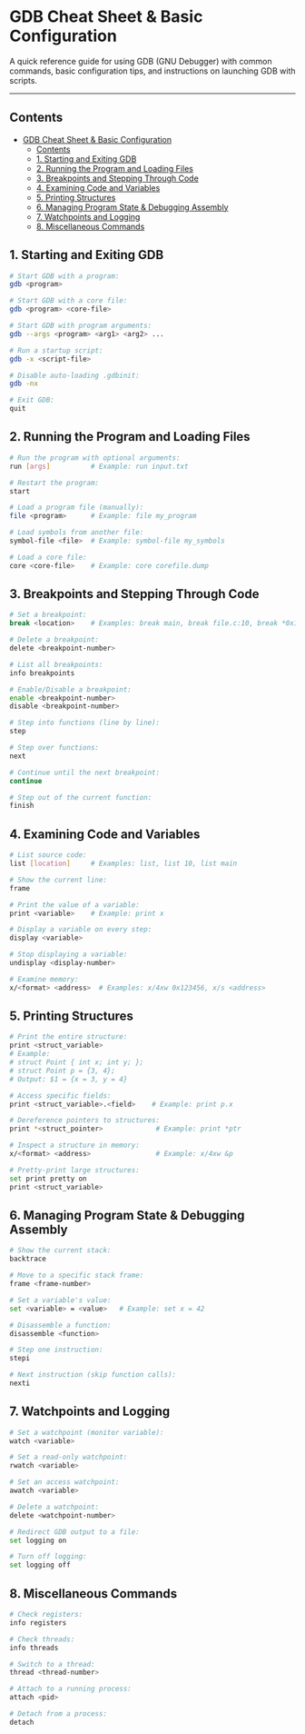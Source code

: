 # GDB Cheat Sheet & Basic Configuration

A quick reference guide for using GDB (GNU Debugger) with common commands, basic configuration tips, and instructions on launching GDB with scripts.

---

## Contents
- [GDB Cheat Sheet \& Basic Configuration](#gdb-cheat-sheet--basic-configuration)
  - [Contents](#contents)
  - [1. Starting and Exiting GDB](#1-starting-and-exiting-gdb)
  - [2. Running the Program and Loading Files](#2-running-the-program-and-loading-files)
  - [3. Breakpoints and Stepping Through Code](#3-breakpoints-and-stepping-through-code)
  - [4. Examining Code and Variables](#4-examining-code-and-variables)
  - [5. Printing Structures](#5-printing-structures)
  - [6. Managing Program State \& Debugging Assembly](#6-managing-program-state--debugging-assembly)
  - [7. Watchpoints and Logging](#7-watchpoints-and-logging)
  - [8. Miscellaneous Commands](#8-miscellaneous-commands)

## 1. Starting and Exiting GDB

```bash
# Start GDB with a program:
gdb <program>

# Start GDB with a core file:
gdb <program> <core-file>

# Start GDB with program arguments:
gdb --args <program> <arg1> <arg2> ...

# Run a startup script:
gdb -x <script-file>

# Disable auto-loading .gdbinit:
gdb -nx

# Exit GDB:
quit
```

## 2. Running the Program and Loading Files

```bash
# Run the program with optional arguments:
run [args]          # Example: run input.txt

# Restart the program:
start

# Load a program file (manually):
file <program>      # Example: file my_program

# Load symbols from another file:
symbol-file <file>  # Example: symbol-file my_symbols

# Load a core file:
core <core-file>    # Example: core corefile.dump
```

## 3. Breakpoints and Stepping Through Code

```bash
# Set a breakpoint:
break <location>    # Examples: break main, break file.c:10, break *0x123456

# Delete a breakpoint:
delete <breakpoint-number>

# List all breakpoints:
info breakpoints

# Enable/Disable a breakpoint:
enable <breakpoint-number>
disable <breakpoint-number>

# Step into functions (line by line):
step

# Step over functions:
next

# Continue until the next breakpoint:
continue

# Step out of the current function:
finish
```

## 4. Examining Code and Variables

```bash
# List source code:
list [location]     # Examples: list, list 10, list main

# Show the current line:
frame

# Print the value of a variable:
print <variable>    # Example: print x

# Display a variable on every step:
display <variable>

# Stop displaying a variable:
undisplay <display-number>

# Examine memory:
x/<format> <address>  # Examples: x/4xw 0x123456, x/s <address>
```

## 5. Printing Structures

```bash
# Print the entire structure:
print <struct_variable>
# Example:
# struct Point { int x; int y; };
# struct Point p = {3, 4};
# Output: $1 = {x = 3, y = 4}

# Access specific fields:
print <struct_variable>.<field>    # Example: print p.x

# Dereference pointers to structures:
print *<struct_pointer>             # Example: print *ptr

# Inspect a structure in memory:
x/<format> <address>                # Example: x/4xw &p

# Pretty-print large structures:
set print pretty on
print <struct_variable>
```

## 6. Managing Program State & Debugging Assembly

```bash
# Show the current stack:
backtrace

# Move to a specific stack frame:
frame <frame-number>

# Set a variable's value:
set <variable> = <value>   # Example: set x = 42

# Disassemble a function:
disassemble <function>

# Step one instruction:
stepi

# Next instruction (skip function calls):
nexti
```

## 7. Watchpoints and Logging

```bash
# Set a watchpoint (monitor variable):
watch <variable>

# Set a read-only watchpoint:
rwatch <variable>

# Set an access watchpoint:
awatch <variable>

# Delete a watchpoint:
delete <watchpoint-number>

# Redirect GDB output to a file:
set logging on

# Turn off logging:
set logging off
```

## 8. Miscellaneous Commands

```bash
# Check registers:
info registers

# Check threads:
info threads

# Switch to a thread:
thread <thread-number>

# Attach to a running process:
attach <pid>

# Detach from a process:
detach
```
